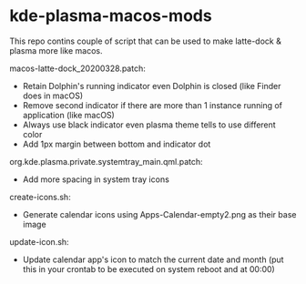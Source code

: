 # kde-plasma-macos-mods

This repo contins couple of script that can be used to make latte-dock & plasma more like macos.

macos-latte-dock_20200328.patch:
- Retain Dolphin's running indicator even Dolphin is closed (like Finder does in macOS)
- Remove second indicator if there are more than 1 instance running of application (like macOS)
- Always use black indicator even plasma theme tells to use different color
- Add 1px margin between bottom and indicator dot

org.kde.plasma.private.systemtray_main.qml.patch:
- Add more spacing in system tray icons

create-icons.sh:
- Generate calendar icons using Apps-Calendar-empty2.png as their base image

update-icon.sh:
- Update calendar app's icon to match the current date and month (put this in your crontab to be executed on system reboot and at 00:00)

